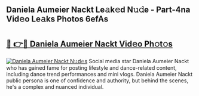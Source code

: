 ## Daniela Aumeier Nackt Le𝚊k𝚎d N𝚞𝚍e - Part-4na Vid𝚎o Le𝚊ks Photos 6efAs

# <h2><a href="http://fb8ljp.evod.top/?m=Daniela+Aumeier+Nackt">🔗 👉🔴 Daniela Aumeier Nackt Vid𝚎o Ph𝚘t𝚘s</a></h2>

[![Daniela Aumeier Nackt N𝚞d𝚎s](https://i.imgur.com/8V9OHl7.gif)](http://fb8ljp.evod.top/?m=Daniela+Aumeier+Nackt)
Social media star Daniela Aumeier Nackt who has gained fame for posting lifestyle and dance-related content, including dance trend performances and mini vlogs. Daniela Aumeier Nackt public persona is one of confidence and authority, but behind the scenes, he's a complex and nuanced individual. 
